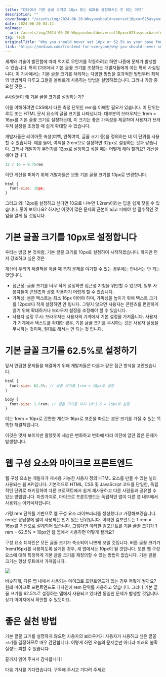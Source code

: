```yaml
---
title: "CSS에서 기본 글꼴 크기로 10px 또는 625를 설정해서는 안 되는 이유"
description: ""
coverImage: "/assets/img/2024-06-20-Whyyoushouldneverset10pxor625asyourbasefontsizeinCSS_0.png"
date: 2024-06-20 03:14
ogImage: 
  url: /assets/img/2024-06-20-Whyyoushouldneverset10pxor625asyourbasefontsizeinCSS_0.png
tag: Tech
originalTitle: "Why you should never set 10px or 62.5% as your base font size in CSS"
link: "https://medium.com/frontend-for-everyone/why-you-should-never-set-10px-or-62-5-as-your-base-font-size-in-css-a1c768f23d62"
---
```



세계와 기술이 발전함에 따라 억지로 무언가를 작동하려고 하면 나중에 문제가 발생할 수 있습니다. 특히 CSS에서 기본 글꼴 크기를 조정하는 개발자들에게 이는 특히 사실입니다. 이 기사에서는 기본 글꼴 크기를 처리하는 다양한 방법을 효과적인 방법부터 최적의 방법까지 다루고 그들을 올바르게 사용하는 방법을 설명하겠습니다. 그러나 가장 중요한 것은...

#사람들이 왜 기본 글꼴 크기를 설정하는가?

이를 이해하려면 CSS에서 다른 측정 단위인 rem을 이해할 필요가 있습니다. 이 단위는 루트 또는 HTML 문서 요소의 글꼴 크기를 나타냅니다. 대부분의 브라우저는 1rem = 16px를 기본 글꼴 크기로 설정하는데, 이 크기는 좋은 가독성을 제공하며 사용자가 브라우저 설정을 조정할 때 쉽게 확대할 수 있습니다.

개발자들은 레이아웃 속성(여백, 안쪽여백, 글꼴 크기 등)을 정의하는 데 이 단위를 사용할 수 있습니다. 예를 들어, 여백을 2rem으로 설정하면 32px로 설정하는 것과 같습니다. 그러나 개발자가 무언가를 12px로 설정하고 싶을 때는 어떻게 해야 할까요? 계산을 해야 합니다.

<div class="content-ad"></div>

```js
12 / 16 = 0.75rem
```

이런 계산을 피하기 위해 개발자들은 보통 기본 글꼴 크기를 10px로 변경합니다.

```js
html {
  font-size: 10px;
}
```

그리고 와! 12px를 설정하고 싶다면 10으로 나누면 1.2rem이라는 답을 쉽게 찾을 수 있습니다. 좋아 보이나요? 하지만 이것이 많은 문제의 근본이 되고 피해야 할 필수적인 것임을 알게 될 것입니다.

<div class="content-ad"></div>

# 기본 글꼴 크기를 10px로 설정합니다

우리는 방금 본 것처럼, 기본 글꼴 크기를 10px로 설정하여 시작하겠습니다. 하지만 먼저 강조하고 싶은 것은

계산이 우리의 해결책을 이끌 때 특히 문제를 야기할 수 있는 경우에는 안내서는 안 되는 것입니다.

- 접근성: 글꼴 크기를 너무 작게 설정하면 접근성 지침을 위반할 수 있으며, 일부 사용자들이 콘텐츠와 상호 작용하기 어렵게 할 수 있습니다.
- 가독성: 본문 텍스트는 최소 16px 이어야 하며, 가독성을 높이기 위해 텍스트 크기를 12px보다 작게 설정하면 안 됩니다. 그렇지 않으면 사용자는 콘텐츠를 편안하게 읽기 위해 확대하거나 브라우저 설정을 조정해야 할 수 있습니다.
- 사용자 설정 무시: 브라우저는 사용자의 기계에서 기본 설정을 가져옵니다. 사용자가 기계에서 텍스트를 확대한 경우, 기본 글꼴 크기를 무시하는 것은 사용자 설정을 무시하는 것이며, 절대로 해서는 안 되는 것 입니다.

<div class="content-ad"></div>

# 기본 글꼴 크기를 62.5%로 설정하기

앞서 언급한 문제들을 해결하기 위해 개발자들은 다음과 같은 접근 방식을 고안했습니다.

```js
html {
  font-size: 62.5%; // 글꼴 크기를 1rem = 10px로 설정
}

body {
  font-size: 1.6rem; // 글꼴 크기를 다시 10*1.6 = 16px로 설정
}
```

이는 1rem = 10px로 간편한 계산과 16px로 표준을 따르는 본문 크기를 가질 수 있는 똑똑한 해결책입니다.

<div class="content-ad"></div>

이것은 멋져 보이지만 말했듯이 세상은 변화하고 변화에 따라 이전에 없던 많은 문제가 발생합니다.

# 웹 구성 요소와 마이크로 프론트엔드

웹 구성 요소는 개발자가 재사용 가능한 사용자 정의 HTML 요소를 만들 수 있는 널리 사용되는 웹 API입니다. 기본적으로 HTML, CSS 및 JavaScript 코드를 단일한, 독립적인 단위로 패키징하여 다른 프로젝트에서 쉽게 재사용하고 다른 사람들과 공유할 수 있는 방법입니다. 마찬가지로, 마이크로 프론트엔드는 독립적인 앱이 다른 앱 내부에서 사용되는 아키텍처입니다.

가령 rem 단위를 기반으로 웹 구성 요소 라이브러리를 생성했다고 가정해보겠습니다. rem은 응답성에 많이 사용되는 인기 있는 단위입니다. 이러한 컴포넌트는 1 rem = 16px를 기반으로 설계되어 있습니다. 그렇다면 이러한 컴포넌트를 기본 글꼴 크기가 1 rem = 62.5% = 10px인 웹 앱에서 사용하면 어떻게 될까요?

<div class="content-ad"></div>

구성 요소 디자인은 모든 글꼴 크기가 축소되어 나쁘게 보일 것입니다. 버튼 글꼴 크기가 1rem(16px)를 사용하도록 설계된 경우, 새 앱에서는 10px이 될 것입니다. 또한 웹 구성 요소에 대해 특정하게 기본 글꼴 크기를 재정의할 수 있는 방법이 없습니다. 기본 글꼴 크기는 항상 루트에서 가져옵니다.

<img src="/assets/img/2024-06-20-Whyyoushouldneverset10pxor625asyourbasefontsizeinCSS_0.png" />

비슷하게, 다른 앱 내에서 사용되는 마이크로 프런트엔드가 있는 경우 어떻게 될까요? 원래 마이크로 프런트엔드도 디자인에 rem 단위를 사용하고 있습니다. 그러나 기본 글꼴 크기를 62.5%로 설정하는 앱에서 사용되고 있다면 동일한 문제가 발생할 것입니다. 상기 이미지에서 확인할 수 있듯이요.

# 좋은 실천 방법

<div class="content-ad"></div>

기본 글꼴 크기를 설정하지 않으면 사용자의 브라우저가 사용자가 사용하고 싶은 글꼴 크기를 결정하므로 매우 간단합니다. 이렇게 하면 오늘의 문제뿐만 아니라 미래의 불확실성도 피할 수 있습니다.

끝까지 읽어 주셔서 감사합니다!

다음 기사를 기다렸습니다. 구독해 주시고 기다려 주세요.